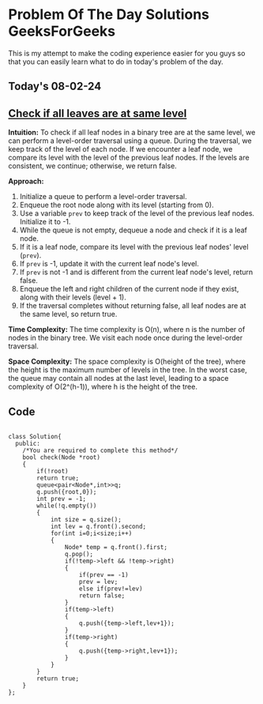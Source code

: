 #  Problem Of The Day Solutions GeeksForGeeks

This is my attempt to make the coding experience easier for you guys so that you can easily learn what to do in today's problem of the day.

## Today's 08-02-24 
## [Check if all leaves are at same level](https://www.geeksforgeeks.org/problems/leaf-at-same-level/1)

**Intuition:**
To check if all leaf nodes in a binary tree are at the same level, we can perform a level-order traversal using a queue. During the traversal, we keep track of the level of each node. If we encounter a leaf node, we compare its level with the level of the previous leaf nodes. If the levels are consistent, we continue; otherwise, we return false.

**Approach:**
1. Initialize a queue to perform a level-order traversal.
2. Enqueue the root node along with its level (starting from 0).
3. Use a variable `prev` to keep track of the level of the previous leaf nodes. Initialize it to -1.
4. While the queue is not empty, dequeue a node and check if it is a leaf node.
5. If it is a leaf node, compare its level with the previous leaf nodes' level (`prev`).
6. If `prev` is -1, update it with the current leaf node's level.
7. If `prev` is not -1 and is different from the current leaf node's level, return false.
8. Enqueue the left and right children of the current node if they exist, along with their levels (level + 1).
9. If the traversal completes without returning false, all leaf nodes are at the same level, so return true.

**Time Complexity:**
The time complexity is O(n), where n is the number of nodes in the binary tree. We visit each node once during the level-order traversal.

**Space Complexity:**
The space complexity is O(height of the tree), where the height is the maximum number of levels in the tree. In the worst case, the queue may contain all nodes at the last level, leading to a space complexity of O(2^(h-1)), where h is the height of the tree.


## Code 

```

class Solution{
  public:
    /*You are required to complete this method*/
    bool check(Node *root)
    {
        if(!root)
        return true;
        queue<pair<Node*,int>>q;
        q.push({root,0});
        int prev = -1;
        while(!q.empty())
        {
            int size = q.size();
            int lev = q.front().second;
            for(int i=0;i<size;i++)
            {
                Node* temp = q.front().first;
                q.pop();
                if(!temp->left && !temp->right)
                {
                    if(prev == -1)
                    prev = lev;
                    else if(prev!=lev)
                    return false;
                }
                if(temp->left)
                {
                    q.push({temp->left,lev+1});
                }
                if(temp->right)
                {
                    q.push({temp->right,lev+1});
                }
            }
        }
        return true;
    }
};

```
